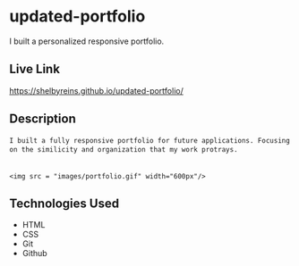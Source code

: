 # updated-portfolio
I built a personalized responsive portfolio.

## Live Link

https://shelbyreins.github.io/updated-portfolio/


## Description

    I built a fully responsive portfolio for future applications. Focusing on the similicity and organization that my work protrays. 


    <img src = "images/portfolio.gif" width="600px"/>


## Technologies Used

- HTML
- CSS
- Git
- Github
